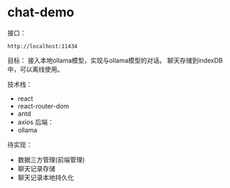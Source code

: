 # chat-demo

接口：
```
http://localhost:11434
```

目标： 接入本地ollama模型，实现与ollama模型的对话。
聊天存储到indexDB中，可以离线使用。

技术栈：
- react
- react-router-dom
- antd
- axios
后端：
- ollama


待实现：
- 数据三方管理(前端管理)
- 聊天记录存储
- 聊天记录本地持久化
